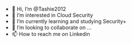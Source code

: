- 👋 Hi, I’m @Tashie2012
- 👀 I’m interested in Cloud Security
- 🌱 I’m currently learning and studying Security+
- 💞️ I’m looking to collaborate on ...
- 📫 How to reach me on Linkedin

<!---
Tashie2012/Tashie2012 is a ✨ special ✨ repository because its `README.md` (this file) appears on your GitHub profile.
You can click the Preview link to take a look at your changes.
--->
